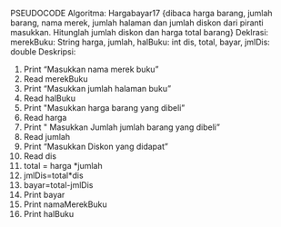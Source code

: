 PSEUDOCODE
Algoritma: Hargabayar17
{dibaca harga barang, jumlah barang, nama merek, jumlah halaman dan
jumlah diskon dari piranti masukkan. Hitunglah jumlah diskon dan harga
total barang}
Deklrasi:
merekBuku: String
harga, jumlah, halBuku: int
dis, total, bayar, jmlDis: double
Deskripsi:
1. Print “Masukkan nama merek buku”
2. Read merekBuku
3. Print “Masukkan jumlah halaman buku”
4. Read halBuku
5. Print "Masukkan harga barang yang dibeli”
6. Read harga
7. Print " Masukkan Jumlah jumlah barang yang dibeli”
8. Read jumlah
9. Print “Masukkan Diskon yang didapat”
10. Read dis
11. total = harga *jumlah
12. jmlDis=total*dis
13. bayar=total-jmlDis
14. Print bayar
15. Print namaMerekBuku
16. Print halBuku